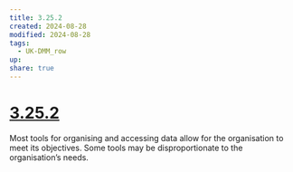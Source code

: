 ```yaml
---
title: 3.25.2
created: 2024-08-28
modified: 2024-08-28
tags:
  - UK-DMM_row
up: 
share: true
---
```

# [3.25.2](3.25.2.md)

Most tools for organising and accessing data allow for the organisation to meet its objectives. Some tools may be disproportionate to the organisation’s needs.
